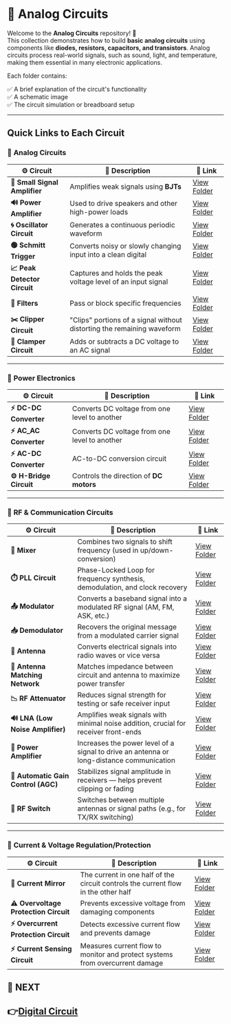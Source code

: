 # 🔌 Analog Circuits

Welcome to the **Analog Circuits** repository! 🎉  
This collection demonstrates how to build **basic analog circuits** using components like **diodes, resistors, capacitors, and transistors**. Analog circuits process real-world signals, such as sound, light, and temperature, making them essential in many electronic applications.

Each folder contains:

✅ A brief explanation of the circuit's functionality  
✅ A schematic image  
✅ The circuit simulation or breadboard setup  

---

## Quick Links to Each Circuit

### 🔹 **Analog Circuits**  

| ⚙️ Circuit                 | 📜 Description                                                                  | 🔗 Link                                              |
|---------------------------|------------------------------------------------------------------------------|-----------------------------------------------------|
| **📢 Small Signal Amplifier** | Amplifies weak signals using **BJTs**                                      | [View Folder](./Analog_Basic/Small_Signal_Amplifier) |
| **🔊 Power Amplifier**       | Used to drive speakers and other high-power loads                          | [View Folder](./Analog_Basic/Power_Amplifier)     |
| **🌀 Oscillator Circuit**    | Generates a continuous periodic waveform                                   | [View Folder](./Analog_Basic/Oscillator)         |
| **🟢 Schmitt Trigger**       | Converts noisy or slowly changing input into a clean digital  | [View Folder](./Analog_Basic/Schmitt_trigger)     |
| **📈 Peak Detector Circuit** | Captures and holds the peak voltage level of an input signal | [View Folder](./Analog_Basic/Peak_Detector)     |
| **🔎 Filters**               |  Pass or block specific frequencies                     | [View Folder](./Analog_Basic/Filters/)            |
| **✂️ Clipper Circuit**       | "Clips" portions of a signal without distorting the remaining waveform   | [View Folder](./Analog_Basic/Clipper_Circuit/)    |
| **🔼 Clamper Circuit**       | Adds or subtracts a DC voltage to an AC signal                              | [View Folder](./Analog_Basic/Clamper_Circuits/)   |


---
### 🔹 **Power Electronics**  
| ⚙️ Circuit                 | 📜 Description                                                                  | 🔗 Link                                              |
|---------------------------|------------------------------------------------------------------------------|-----------------------------------------------------|
| **⚡ DC-DC Converter**       | Converts DC voltage from one level to another                               | [View Folder](./Power_Electronics/DCDC_Converter/)     |
| **⚡ AC_AC Converter**       | Converts DC voltage from one level to another                               | [View Folder](./Power_Electronics/ACAC_Converter/)     |
| **⚡ AC-DC Converter**       | AC-to-DC conversion circuit                                                 | [View Folder](./Power_Electronics/Rectifier/)          |
| **⚙️ H-Bridge Circuit** | Controls the direction of **DC motors** | [View Folder](./Power_Electronics/H_Bridge) |

---

### 📡 **RF & Communication Circuits**

| ⚙️ Circuit              | 📜 Description                                                                 | 🔗 Link                                                   |
|------------------------|----------------------------------------------------------------------------------|------------------------------------------------------------|
| **🔁 Mixer**                       | Combines two signals to shift frequency (used in up/down-conversion)            | [View Folder](./RF_Communication/Mixer)                              |
| **⏱️ PLL Circuit**                 | Phase-Locked Loop for frequency synthesis, demodulation, and clock recovery     | [View Folder](./RF_Communication/PLL)                                |
| **📤 Modulator**                   | Converts a baseband signal into a modulated RF signal (AM, FM, ASK, etc.)       | [View Folder](./RF_Communication/Modulator)                          |
| **📥 Demodulator**                 | Recovers the original message from a modulated carrier signal                   | [View Folder](./RF_Communication/Demodulator)                        |
| **📡 Antenna**                     | Converts electrical signals into radio waves or vice versa                      | [View Folder](./RF_Communication/Antenna)                            |
| **📡 Antenna Matching Network**    | Matches impedance between circuit and antenna to maximize power transfer       | [View Folder](./RF_Communication/Antenna_Matching)                   |
| **📉 RF Attenuator**               | Reduces signal strength for testing or safe receiver input                      | [View Folder](./RF_Communication/RF_Attenuator)                      |
| **🔊 LNA (Low Noise Amplifier)**   | Amplifies weak signals with minimal noise addition, crucial for receiver front-ends | [View Folder](./RF_Communication/LNA)                              |
| **🔋 Power Amplifier**             | Increases the power level of a signal to drive an antenna or long-distance communication | [View Folder](./RF_Communication/Power_Amplifier)                   |
| **🔄 Automatic Gain Control (AGC)**| Stabilizes signal amplitude in receivers — helps prevent clipping or fading    | [View Folder](./RF_Communication/AGC_Circuit)                       |
| **📵 RF Switch**                   | Switches between multiple antennas or signal paths (e.g., for TX/RX switching) | [View Folder](./RF_Communication/RF_Switch)                          |



---
### 🔹 **Current & Voltage Regulation/Protection**  

| ⚙️ Circuit                     | 📜 Description                                                                  | 🔗 Link                                              |
|-------------------------------|---------------------------------------------------------------------------------|-----------------------------------------------------|
| **🔄 Current Mirror**        | The current in one half of the circuit controls the current flow in the other half | [View Folder](./Circuit_Protection/Current_mirror/)      |
| **⚠️ Overvoltage Protection Circuit** | Prevents excessive voltage from damaging components  | [View Folder](./Circuit_Protection/Overvoltage) |
| **⚡ Overcurrent Protection Circuit** | Detects excessive current flow and prevents damage  | [View Folder](./Circuit_Protection/Overcurrent) |
| **⚡ Current Sensing Circuit** | Measures current flow to monitor and protect systems from overcurrent damage | [View Folder](./Circuit_Protection/Current_Sensing)             |

## 🔹 NEXT  
**👉[Digital Circuit](../Digital_Circuit)**
---
